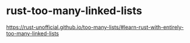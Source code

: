 # rust-too-many-linked-lists
https://rust-unofficial.github.io/too-many-lists/#learn-rust-with-entirely-too-many-linked-lists
